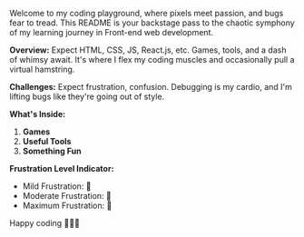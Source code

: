 Welcome to my coding playground, where pixels meet passion, and bugs fear to tread. This README is your backstage pass to the chaotic symphony of my learning journey in Front-end web development.

**Overview:**
Expect HTML, CSS, JS, React.js, etc. Games, tools, and a dash of whimsy await. It's where I flex my coding muscles and occasionally pull a virtual hamstring.

**Challenges:**
Expect frustration, confusion. Debugging is my cardio, and I'm lifting bugs like they're going out of style.

**What's Inside:**
1. **Games** 
2. **Useful Tools** 
3. **Something Fun** 

**Frustration Level Indicator:**
- Mild Frustration: 🐡
- Moderate Frustration: 🦭
- Maximum Frustration: 🐉 

Happy coding 🧑🏼‍🎤
